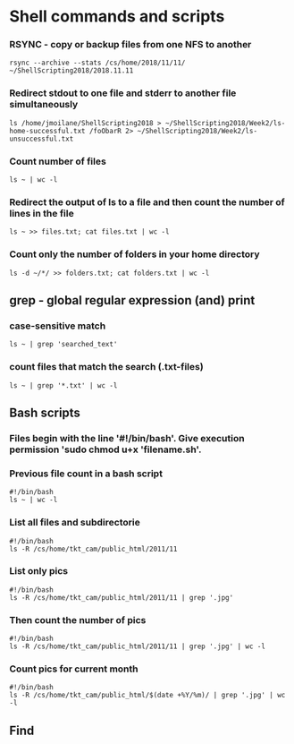 # Shell commands and scripts

### RSYNC - copy or backup files from one NFS to another
```
rsync --archive --stats /cs/home/2018/11/11/ ~/ShellScripting2018/2018.11.11
```
### Redirect stdout to one file and stderr to another file simultaneously
```
ls /home/jmoilane/ShellScripting2018 > ~/ShellScripting2018/Week2/ls-home-successful.txt /foObarR 2> ~/ShellScripting2018/Week2/ls-unsuccessful.txt
```
### Count number of files
```
ls ~ | wc -l
```
### Redirect the output of ls to a file and then count the number of lines in the file
```
ls ~ >> files.txt; cat files.txt | wc -l
```
### Count only the number of folders in your home directory
```
ls -d ~/*/ >> folders.txt; cat folders.txt | wc -l
```
## grep - global regular expression (and) print
### case-sensitive match
```
ls ~ | grep 'searched_text'
```
### count files that match the search (.txt-files)
```
ls ~ | grep '*.txt' | wc -l
```

## Bash scripts
### Files begin with the line '#!/bin/bash'. Give execution permission 'sudo chmod u+x 'filename.sh'.
### Previous file count in a bash script
```
#!/bin/bash
ls ~ | wc -l
```
### List all files and subdirectorie
```
#!/bin/bash
ls -R /cs/home/tkt_cam/public_html/2011/11
```
### List only pics
```
#!/bin/bash
ls -R /cs/home/tkt_cam/public_html/2011/11 | grep '.jpg'
```
### Then count the number of pics
```
#!/bin/bash
ls -R /cs/home/tkt_cam/public_html/2011/11 | grep '.jpg' | wc -l
```
### Count pics for current month
```
#!/bin/bash
ls -R /cs/home/tkt_cam/public_html/$(date +%Y/%m)/ | grep '.jpg' | wc -l 
```

## Find





